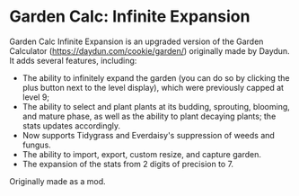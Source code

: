 # Garden Calc: Infinite Expansion

Garden Calc Infinite Expansion is an upgraded version of the Garden Calculator (https://daydun.com/cookie/garden/) originally made by Daydun. It adds several features, including:
- The ability to infinitely expand the garden (you can do so by clicking the plus button next to the level display), which were previously capped at level 9;
- The ability to select and plant plants at its budding, sprouting, blooming, and mature phase, as well as the ability to plant decaying plants; the stats updates accordingly. 
- Now supports Tidygrass and Everdaisy's suppression of weeds and fungus.
- The ability to import, export, custom resize, and capture garden.
- The expansion of the stats from 2 digits of precision to 7.

Originally made as a mod. 
